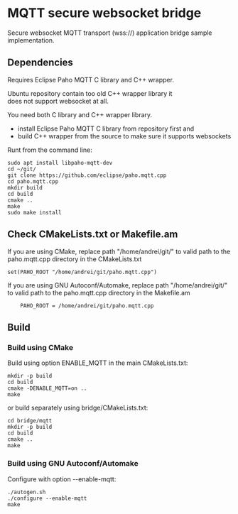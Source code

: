 # MQTT secure websocket bridge

Secure websocket MQTT transport (wss://) application bridge sample implementation.

## Dependencies

Requires Eclipse Paho MQTT C library and C++ wrapper.

Ubuntu repository contain too old C++ wrapper library it  
does not support websocket at all.

You need both C library and C++ wrapper library.

- install Eclipse Paho MQTT C library from repository first and
- build C++ wrapper from the source to make sure it supports websockets

Runt from the command line:

```
sudo apt install libpaho-mqtt-dev
cd ~/git/
git clone https://github.com/eclipse/paho.mqtt.cpp
cd paho.mqtt.cpp
mkdir build
cd build
cmake ..
make
sudo make install
```

## Check CMakeLists.txt or Makefile.am

If you are using CMake, replace path "/home/andrei/git/" to valid path to the paho.mqtt.cpp directory in the CMakeLists.txt   
```
set(PAHO_ROOT "/home/andrei/git/paho.mqtt.cpp")
```

If you are using GNU Autoconf/Automake, replace path "/home/andrei/git/" to valid path to the paho.mqtt.cpp directory in the Makefile.am
```
    PAHO_ROOT = /home/andrei/git/paho.mqtt.cpp
```

## Build

### Build using CMake

Build using option ENABLE_MQTT in the main CMakeLists.txt:

```
mkdir -p build
cd build
cmake -DENABLE_MQTT=on ..
make
```

or build separately using bridge/CMakeLists.txt:

```
cd bridge/mqtt
mkdir -p build
cd build
cmake ..
make
```

### Build using GNU Autoconf/Automake

Configure with option --enable-mqtt:

```shell
./autogen.sh
./configure --enable-mqtt
make
```
